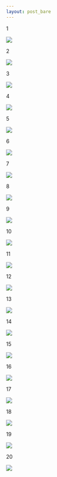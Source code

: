 ```yaml
---
layout: post_bare
---
```


1

![](../assets/img/zhuangxiu/1.jpg)

2

![](../assets/img/zhuangxiu/2.jpg)

3

![](../assets/img/zhuangxiu/3.jpg)

4

![](../assets/img/zhuangxiu/4.jpg)

5

![](../assets/img/zhuangxiu/5.jpg)

6

![](../assets/img/zhuangxiu/6.jpg)

7

![](../assets/img/zhuangxiu/7.jpg)

8

![](../assets/img/zhuangxiu/8.jpg)

9

![](../assets/img/zhuangxiu/9.jpg)

10

![](../assets/img/zhuangxiu/10.jpg)

11

![](../assets/img/zhuangxiu/11.jpg)

12

![](../assets/img/zhuangxiu/12.jpg)

13

![](../assets/img/zhuangxiu/13.jpg)

14

![](../assets/img/zhuangxiu/14.jpg)

15

![](../assets/img/zhuangxiu/15.jpg)

16

![](../assets/img/zhuangxiu/16.jpg)

17

![](../assets/img/zhuangxiu/17.jpg)

18

![](../assets/img/zhuangxiu/18.jpg)

19

![](../assets/img/zhuangxiu/19.jpg)

20

![](../assets/img/zhuangxiu/20.jpg)
